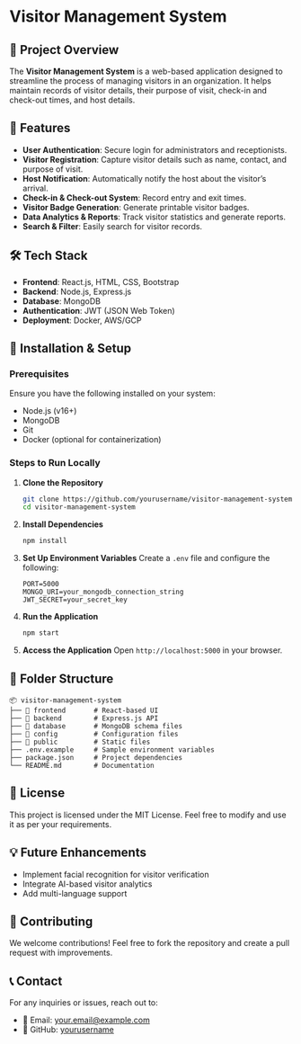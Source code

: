 # Visitor Management System

## 📌 Project Overview
The **Visitor Management System** is a web-based application designed to streamline the process of managing visitors in an organization. It helps maintain records of visitor details, their purpose of visit, check-in and check-out times, and host details.

## 🚀 Features
- **User Authentication**: Secure login for administrators and receptionists.
- **Visitor Registration**: Capture visitor details such as name, contact, and purpose of visit.
- **Host Notification**: Automatically notify the host about the visitor’s arrival.
- **Check-in & Check-out System**: Record entry and exit times.
- **Visitor Badge Generation**: Generate printable visitor badges.
- **Data Analytics & Reports**: Track visitor statistics and generate reports.
- **Search & Filter**: Easily search for visitor records.

## 🛠️ Tech Stack
- **Frontend**: React.js, HTML, CSS, Bootstrap
- **Backend**: Node.js, Express.js
- **Database**: MongoDB
- **Authentication**: JWT (JSON Web Token)
- **Deployment**: Docker, AWS/GCP

## 📌 Installation & Setup
### Prerequisites
Ensure you have the following installed on your system:
- Node.js (v16+)
- MongoDB
- Git
- Docker (optional for containerization)

### Steps to Run Locally
1. **Clone the Repository**
   ```sh
   git clone https://github.com/yourusername/visitor-management-system.git
   cd visitor-management-system
   ```
2. **Install Dependencies**
   ```sh
   npm install
   ```
3. **Set Up Environment Variables**
   Create a `.env` file and configure the following:
   ```env
   PORT=5000
   MONGO_URI=your_mongodb_connection_string
   JWT_SECRET=your_secret_key
   ```
4. **Run the Application**
   ```sh
   npm start
   ```
5. **Access the Application**
   Open `http://localhost:5000` in your browser.

## 📂 Folder Structure
```
📦 visitor-management-system
├── 📂 frontend       # React-based UI
├── 📂 backend        # Express.js API
├── 📂 database       # MongoDB schema files
├── 📂 config         # Configuration files
├── 📂 public         # Static files
├── .env.example     # Sample environment variables
├── package.json     # Project dependencies
└── README.md        # Documentation
```

## 📜 License
This project is licensed under the MIT License. Feel free to modify and use it as per your requirements.

## 💡 Future Enhancements
- Implement facial recognition for visitor verification
- Integrate AI-based visitor analytics
- Add multi-language support

## 🤝 Contributing
We welcome contributions! Feel free to fork the repository and create a pull request with improvements.

## 📞 Contact
For any inquiries or issues, reach out to:
- 📧 Email: your.email@example.com
- 🔗 GitHub: [yourusername](https://github.com/yourusername)


